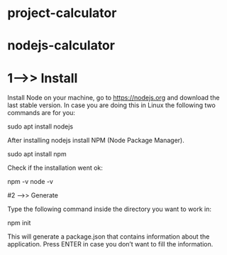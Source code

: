 # project-calculator
# nodejs-calculator

# 1-->> Install

Install Node on your machine, go to https://nodejs.org and download the last stable version. In case you are doing this in Linux the following two commands are for you:

sudo apt install nodejs

After installing nodejs install NPM (Node Package Manager).

sudo apt install npm

Check if the installation went ok:

npm -v
node -v

#2 -->> Generate

Type the following command inside the directory you want to work in:

npm init

This will generate a package.json that contains information about the application. Press ENTER in case you don’t want to fill the information.
